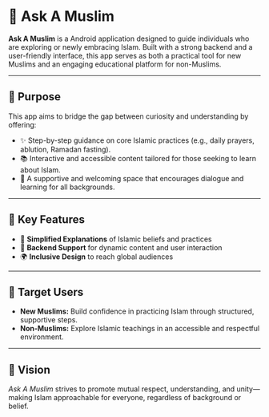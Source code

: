 # 🕌 Ask A Muslim

**Ask A Muslim** is a Android application designed to guide individuals who are exploring or newly embracing Islam. Built with a strong backend and a user-friendly interface, this app serves as both a practical tool for new Muslims and an engaging educational platform for non-Muslims.

---

## 🌟 Purpose

This app aims to bridge the gap between curiosity and understanding by offering:

- ✨ Step-by-step guidance on core Islamic practices (e.g., daily prayers, ablution, Ramadan fasting).
- 📚 Interactive and accessible content tailored for those seeking to learn about Islam.
- 🤝 A supportive and welcoming space that encourages dialogue and learning for all backgrounds.

---

## 🎯 Key Features

- 📖 **Simplified Explanations** of Islamic beliefs and practices
- 🤖 **Backend Support** for dynamic content and user interaction
- 🌍 **Inclusive Design** to reach global audiences

---

## 🌱 Target Users

- **New Muslims:** Build confidence in practicing Islam through structured, supportive steps.
- **Non-Muslims:** Explore Islamic teachings in an accessible and respectful environment.

---

## 🤝 Vision

*Ask A Muslim* strives to promote mutual respect, understanding, and unity—making Islam approachable for everyone, regardless of background or belief.
